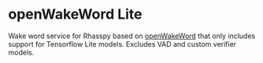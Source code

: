 # openWakeWord Lite

Wake word service for Rhasspy based on [openWakeWord](https://github.com/dscripka/openWakeWord) that only includes support for Tensorflow Lite models.
Excludes VAD and custom verifier models.
